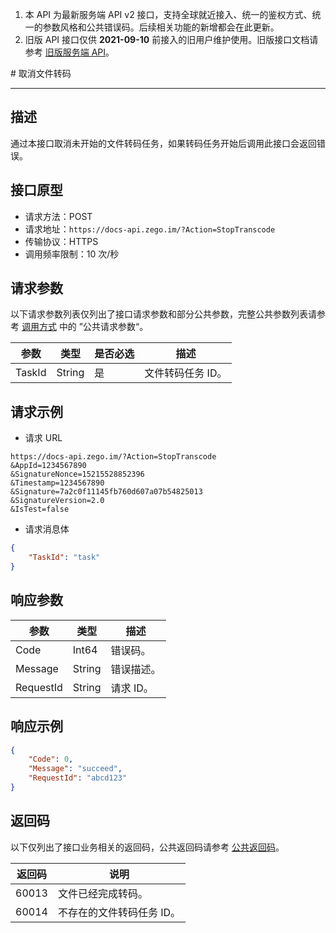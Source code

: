 <Warning title="注意">

1. 本 API 为最新服务端 API v2 接口，支持全球就近接入、统一的鉴权方式、统一的参数风格和公共错误码。后续相关功能的新增都会在此更新。
2. 旧版 API 接口仅供 **2021-09-10** 前接入的旧用户维护使用。旧版接口文档请参考 [旧版服务端 API](https://doc-zh.zego.im/article/11997)。

</Warning>
# 取消文件转码

- - -

<FileServerWarning />


## 描述

通过本接口取消未开始的文件转码任务，如果转码任务开始后调用此接口会返回错误。

## 接口原型

- 请求方法：POST
- 请求地址：`https://docs-api.zego.im/?Action=StopTranscode`
- 传输协议：HTTPS
- 调用频率限制：10 次/秒

## 请求参数

以下请求参数列表仅列出了接口请求参数和部分公共参数，完整公共参数列表请参考 [调用方式](/super-board-server/accessing-server-apis) 中的 ”公共请求参数“。

| 参数 | 类型 | 是否必选 | 描述 |
|---|---|---|---|
| TaskId | String | 是 | 文件转码任务 ID。 |

## 请求示例

- 请求 URL  
```
https://docs-api.zego.im/?Action=StopTranscode
&AppId=1234567890
&SignatureNonce=15215528852396
&Timestamp=1234567890
&Signature=7a2c0f11145fb760d607a07b54825013
&SignatureVersion=2.0
&IsTest=false
```
- 请求消息体 
```json
{
    "TaskId": "task"
}
```

## 响应参数

| 参数 | 类型 | 描述 |
|---|---|---|
| Code | Int64 | 错误码。 |
| Message | String | 错误描述。 |
| RequestId | String | 请求 ID。 |

## 响应示例

```json
{
    "Code": 0,
    "Message": "succeed",
    "RequestId": "abcd123"
}
```

## 返回码

以下仅列出了接口业务相关的返回码，公共返回码请参考 [公共返回码](/super-board-server/common-error-codes)。

| 返回码 | 说明 |
|---|---|
| 60013 | 文件已经完成转码。 |
| 60014 | 不存在的文件转码任务 ID。 |
